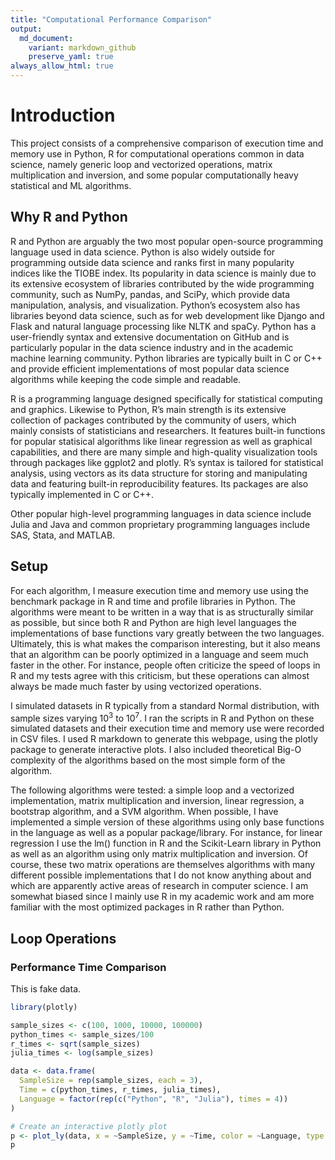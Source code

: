 ```yaml
---
title: "Computational Performance Comparison"
output:
  md_document:
    variant: markdown_github
    preserve_yaml: true
always_allow_html: true
---
```


# Introduction

This project consists of a comprehensive comparison of execution time
and memory use in Python, R for computational operations common in data
science, namely generic loop and vectorized operations, matrix
multiplication and inversion, and some popular computationally heavy
statistical and ML algorithms.

## Why R and Python

R and Python are arguably the two most popular open-source programming
language used in data science. Python is also widely outside for
programming outside data science and ranks first in many popularity
indices like the TIOBE index. Its popularity in data science is mainly
due to its extensive ecosystem of libraries contributed by the wide
programming community, such as NumPy, pandas, and SciPy, which provide
data manipulation, analysis, and visualization. Python’s ecosystem also
has libraries beyond data science, such as for web development like
Django and Flask and natural language processing like NLTK and spaCy.
Python has a user-friendly syntax and extensive documentation on GitHub
and is particularly popular in the data science industry and in the
academic machine learning community. Python libraries are typically
built in C or C++ and provide efficient implementations of most popular
data science algorithms while keeping the code simple and readable.

R is a programming language designed specifically for statistical
computing and graphics. Likewise to Python, R’s main strength is its
extensive collection of packages contributed by the community of users,
which mainly consists of statisticians and researchers. It features
built-in functions for popular statisical algorithms like linear
regression as well as graphical capabilities, and there are many simple
and high-quality visualization tools through packages like ggplot2 and
plotly. R’s syntax is tailored for statistical analysis, using vectors
as its data structure for storing and manipulating data and featuring
built-in reproducibility features. Its packages are also typically
implemented in C or C++.

Other popular high-level programming languages in data science include
Julia and Java and common proprietary programming languages include SAS,
Stata, and MATLAB.

## Setup

For each algorithm, I measure execution time and memory use using the
benchmark package in R and time and profile libraries in Python. The
algorithms were meant to be written in a way that is as structurally
similar as possible, but since both R and Python are high level
languages the implementations of base functions vary greatly between the
two languages. Ultimately, this is what makes the comparison
interesting, but it also means that an algorithm can be poorly optimized
in a language and seem much faster in the other. For instance, people
often criticize the speed of loops in R and my tests agree with this
criticism, but these operations can almost always be made much faster by
using vectorized operations.

I simulated datasets in R typically from a standard Normal distribution,
with sample sizes varying 10<sup>3</sup> to 10<sup>7</sup>. I ran the
scripts in R and Python on these simulated datasets and their execution
time and memory use were recorded in CSV files. I used R markdown to
generate this webpage, using the plotly package to generate interactive
plots. I also included theoretical Big-O complexity of the algorithms
based on the most simple form of the algorithm.

The following algorithms were tested: a simple loop and a vectorized
implementation, matrix multiplication and inversion, linear regression,
a bootstrap algorithm, and a SVM algorithm. When possible, I have
implemented a simple version of these algorithms using only base
functions in the language as well as a popular package/library. For
instance, for linear regression I use the lm() function in R and the
Scikit-Learn library in Python as well as an algorithm using only matrix
multiplication and inversion. Of course, these two matrix operations are
themselves algorithms with many different possible implementations that
I do not know anything about and which are apparently active areas of
research in computer science. I am somewhat biased since I mainly use R
in my academic work and am more familiar with the most optimized
packages in R rather than Python.

## Loop Operations

### Performance Time Comparison

This is fake data.

``` r
library(plotly)

sample_sizes <- c(100, 1000, 10000, 100000)
python_times <- sample_sizes/100
r_times <- sqrt(sample_sizes)
julia_times <- log(sample_sizes)

data <- data.frame(
  SampleSize = rep(sample_sizes, each = 3),
  Time = c(python_times, r_times, julia_times),
  Language = factor(rep(c("Python", "R", "Julia"), times = 4))
)

# Create an interactive plotly plot
p <- plot_ly(data, x = ~SampleSize, y = ~Time, color = ~Language, type = 'scatter', mode = 'lines+markers')
p
```

<div class="plotly html-widget html-fill-item" id="htmlwidget-752b13970578d3afb81d" style="width:672px;height:480px;"></div>
<script type="application/json" data-for="htmlwidget-752b13970578d3afb81d">{"x":{"visdat":{"110d86b6677dc":["function () ","plotlyVisDat"]},"cur_data":"110d86b6677dc","attrs":{"110d86b6677dc":{"x":{},"y":{},"mode":"lines+markers","color":{},"alpha_stroke":1,"sizes":[10,100],"spans":[1,20],"type":"scatter"}},"layout":{"margin":{"b":40,"l":60,"t":25,"r":10},"xaxis":{"domain":[0,1],"automargin":true,"title":"SampleSize"},"yaxis":{"domain":[0,1],"automargin":true,"title":"Time"},"hovermode":"closest","showlegend":true},"source":"A","config":{"modeBarButtonsToAdd":["hoverclosest","hovercompare"],"showSendToCloud":false},"data":[{"x":[100,1000,10000,100000],"y":[100,31.622776601683793,4.6051701859880918,11.512925464970229],"mode":"lines+markers","type":"scatter","name":"Julia","marker":{"color":"rgba(102,194,165,1)","line":{"color":"rgba(102,194,165,1)"}},"textfont":{"color":"rgba(102,194,165,1)"},"error_y":{"color":"rgba(102,194,165,1)"},"error_x":{"color":"rgba(102,194,165,1)"},"line":{"color":"rgba(102,194,165,1)"},"xaxis":"x","yaxis":"y","frame":null},{"x":[100,1000,10000,100000],"y":[1,1000,100,6.9077552789821368],"mode":"lines+markers","type":"scatter","name":"Python","marker":{"color":"rgba(252,141,98,1)","line":{"color":"rgba(252,141,98,1)"}},"textfont":{"color":"rgba(252,141,98,1)"},"error_y":{"color":"rgba(252,141,98,1)"},"error_x":{"color":"rgba(252,141,98,1)"},"line":{"color":"rgba(252,141,98,1)"},"xaxis":"x","yaxis":"y","frame":null},{"x":[100,1000,10000,100000],"y":[10,10,316.22776601683796,9.2103403719761836],"mode":"lines+markers","type":"scatter","name":"R","marker":{"color":"rgba(141,160,203,1)","line":{"color":"rgba(141,160,203,1)"}},"textfont":{"color":"rgba(141,160,203,1)"},"error_y":{"color":"rgba(141,160,203,1)"},"error_x":{"color":"rgba(141,160,203,1)"},"line":{"color":"rgba(141,160,203,1)"},"xaxis":"x","yaxis":"y","frame":null}],"highlight":{"on":"plotly_click","persistent":false,"dynamic":false,"selectize":false,"opacityDim":0.20000000000000001,"selected":{"opacity":1},"debounce":0},"shinyEvents":["plotly_hover","plotly_click","plotly_selected","plotly_relayout","plotly_brushed","plotly_brushing","plotly_clickannotation","plotly_doubleclick","plotly_deselect","plotly_afterplot","plotly_sunburstclick"],"base_url":"https://plot.ly"},"evals":[],"jsHooks":[]}</script>

